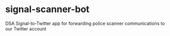 # signal-scanner-bot
DSA Signal-to-Twitter app for forwarding police scanner communications to our Twitter account
